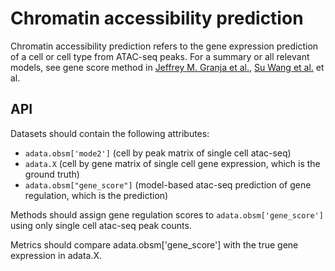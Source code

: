 # Chromatin accessibility prediction

Chromatin accessibility prediction refers to the gene expression prediction of a cell or cell type from ATAC-seq peaks. For a summary or all relevant models, see gene score method in [Jeffrey M. Granja et al.](https://www.biorxiv.org/content/10.1101/2020.04.28.066498v1), [Su Wang et al.](https://pubmed.ncbi.nlm.nih.gov/24263090/) et al.

## API

Datasets should contain the following attributes:

* `adata.obsm['mode2']` (cell by peak matrix of single cell atac-seq)
* `adata.X` (cell by gene matrix of single cell gene expression, which is the ground truth)
* `adata.obsm["gene_score"]` (model-based atac-seq prediction of gene regulation, which is the prediction)

Methods should assign gene regulation scores to `adata.obsm['gene_score']` using only single cell atac-seq peak counts. 

Metrics should compare adata.obsm['gene_score'] with the true gene expression in adata.X.